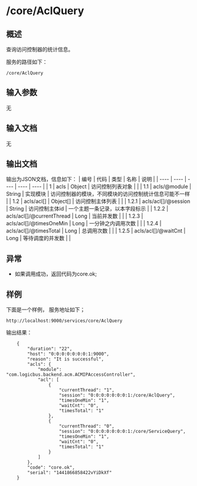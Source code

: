 # /core/AclQuery

## 概述

查询访问控制器的统计信息。

服务的路径如下：
```
/core/AclQuery
```

## 输入参数
无

## 输入文档
无

## 输出文档

输出为JSON文档，信息如下：
| 编号 | 代码 | 类型 | 名称 | 说明 |
| ---- | ---- | ---- | ---- | ---- |
| 1 | acls | Object | 访问控制列表对象  |  |
| 1.1 | acls/@module | String | 实现模块 | 访问控制器的模块，不同模块的访问控制统计信息可能不一样 |
| 1.2 | acls/acl[] | Object[] | 访问控制主体列表  | | 
| 1.2.1 | acls/acl[]/@session | String | 访问控制主体id | 一个主题一条记录，以本字段标示 |
| 1.2.2 | acls/acl[]/@currentThread | Long | 当前并发数 | |
| 1.2.3 | acls/acl[]/@timesOneMin | Long | 一分钟之内调用次数 | |
| 1.2.4 | acls/acl[]/@timesTotal | Long | 总调用次数 | |
| 1.2.5 | acls/acl[]/@waitCnt | Long | 等待调度的并发数 | | 

## 异常
* 如果调用成功，返回代码为core.ok;

## 样例

下面是一个样例，
服务地址如下；
```
http://localhost:9000/services/core/AclQuery
```
输出结果：
```
	{
	    "duration": "22", 
	    "host": "0:0:0:0:0:0:0:1:9000", 
	    "reason": "It is successful", 
	    "acls": {
	        "module": "com.logicbus.backend.acm.ACMIPAccessController", 
	        "acl": [
	            {
	                "currentThread": "1", 
	                "session": "0:0:0:0:0:0:0:1:/core/AclQuery", 
	                "timesOneMin": "1", 
	                "waitCnt": "0", 
	                "timesTotal": "1"
	            }, 
	            {
	                "currentThread": "0", 
	                "session": "0:0:0:0:0:0:0:1:/core/ServiceQuery", 
	                "timesOneMin": "1", 
	                "waitCnt": "0", 
	                "timesTotal": "1"
	            }
	        ]
	    }, 
	    "code": "core.ok", 
	    "serial": "1441866858422vYiDkXf"
	}

```

